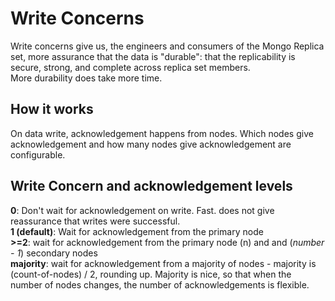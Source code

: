 # Write Concerns
Write concerns give us, the engineers and consumers of the Mongo Replica set, more assurance that the data is "durable": that the replicability is secure, strong, and complete across replica set members.  
More durability does take more time.  

## How it works  
On data write, acknowledgement happens from nodes. Which nodes give acknowledgement and how many nodes give acknowledgement are configurable. 

## Write Concern and acknowledgement levels
**0**: Don't wait for acknowledgement on write. Fast. does not give reassurance that writes were successful.  
**1 (default)**: Wait for acknowledgement from the primary node  
**>=2**: wait for acknowledgement from the primary node (n) and and (_number - 1_) secondary nodes  
**majority**: wait for acknowledgement from a majority of nodes - majority is (count-of-nodes) / 2, rounding up. Majority is nice, so that when the number of nodes changes, the number of acknowledgements is flexible.  
